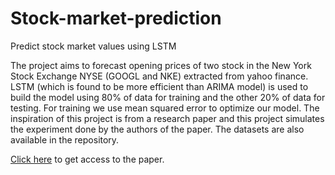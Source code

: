 # Stock-market-prediction
Predict stock market values using LSTM

The project aims to forecast opening prices of two stock in the New York Stock Exchange NYSE (GOOGL and NKE) extracted from yahoo finance. LSTM (which is found to be more efficient than ARIMA model) is used to build the model using 80% of data for training and the other 20% of data for testing. For training we use mean squared error to optimize our model. The inspiration of this project is from a research paper and this project simulates the experiment done by the authors of the paper. The datasets are also available in the repository.

[Click here](https://pdf.sciencedirectassets.com/280203/1-s2.0-S1877050920X00081/1-s2.0-S1877050920304865/main.pdf?X-Amz-Security-Token=IQoJb3JpZ2luX2VjEPb%2F%2F%2F%2F%2F%2F%2F%2F%2F%2FwEaCXVzLWVhc3QtMSJGMEQCIFRCfKIGSffVec%2B4YKFmeKfUJTNjdBWMlH67NxoE50xRAiAP1e7zCZKe%2Fxxk3eCSkzEETPe9ZciUecVQcGQ80e3Rjiq0Awh%2FEAMaDDA1OTAwMzU0Njg2NSIMm59isrRKp5M8F9odKpEDn2VQ6vsKoyqCifUY%2F203a9iz6Cs198GIs6T%2BkhkGnq9oFryPfKRiwkDvothLeX%2FGhn7kxKAdJTrwzgq%2BpDtgxUolSHXVUxJXTJhqpYGpyqVKHGAe8QTDKh6WjjF%2BGgJtB4LYnCNJIy1EQFIy%2B%2B769TSoX0S5tX7lgqOKsp0P6HvrdTke%2BxjuaaV82HlSq6MLJmtYWgY6u7Fw5oQUK271phJlV7cQW5EOzQHujevLtS%2FjaEEDT215NTNxK3BGsOQbMYTgL95HU%2Bmyon8g1QwUG3oKpAhglM90zX%2Be%2BCYICraY%2Br0mIpOUJUt07w4boT1zwAmssWnhcVisvRd1hLq4NDCsrf%2B1csjRJl%2Ff2qv3pp2ktObshQjj1ChQBccWnVBBotcqs0M8WmKnm2hndX1wFmHUxtz%2BU0OPTrSgskT8JKA5vUI%2FZE%2FOTED0stm1vdKkpVdFl2wVt832WwZfI7ioU7QMTASIRddQYrYqczP3NOcRmQijorttD7QIj4bgLnJJQaQdgyhzr%2Fss59saxN%2FmLzswzrfhhAY67AFsgxr7XlNRIPQusyNJUm9Y70hKBMk6xrESMTdMaPrRT8nZOPpcurMB23FtPl2DoA4kXaOXv4nYGZD5czqFc%2FySsySpRu6xlBcxJTU0HgcO3BA8MffLS2G651Pwf6zzRg3P4uNSuUcidtErw1m4zImU%2Bn7UJemm8867bauZkfVkf4YULCusE1kJ7v%2BNhuYFXgYvMA30F%2FtT%2B5MhPyNcDe0gzXLtsxakzjhV1HfsnCSCQeVxmnaDJerzQ%2BLuboRciC5%2FMKN1ECmYDvNGUKeZgPRYi9nZ4OrOUHjJe%2BPgHacLm1AMzU%2BgJXO7ECLpiQ%3D%3D&X-Amz-Algorithm=AWS4-HMAC-SHA256&X-Amz-Date=20210509T230505Z&X-Amz-SignedHeaders=host&X-Amz-Expires=300&X-Amz-Credential=ASIAQ3PHCVTY2ADSNAEB%2F20210509%2Fus-east-1%2Fs3%2Faws4_request&X-Amz-Signature=acce06c54c0da7d48ceccbe7fe72fab79920fee866e151fc4fb272d696a75389&hash=55b33143420eaa797a549ca882ba3827bff3ec2a9b4995d61b4bca418dbecf2f&host=68042c943591013ac2b2430a89b270f6af2c76d8dfd086a07176afe7c76c2c61&pii=S1877050920304865&tid=spdf-a89fd8ff-66d1-461f-8dc0-066c8f72da4c&sid=a422347583b0484ea289ef00383b8928139egxrqb&type=client)
to get access to the paper.

